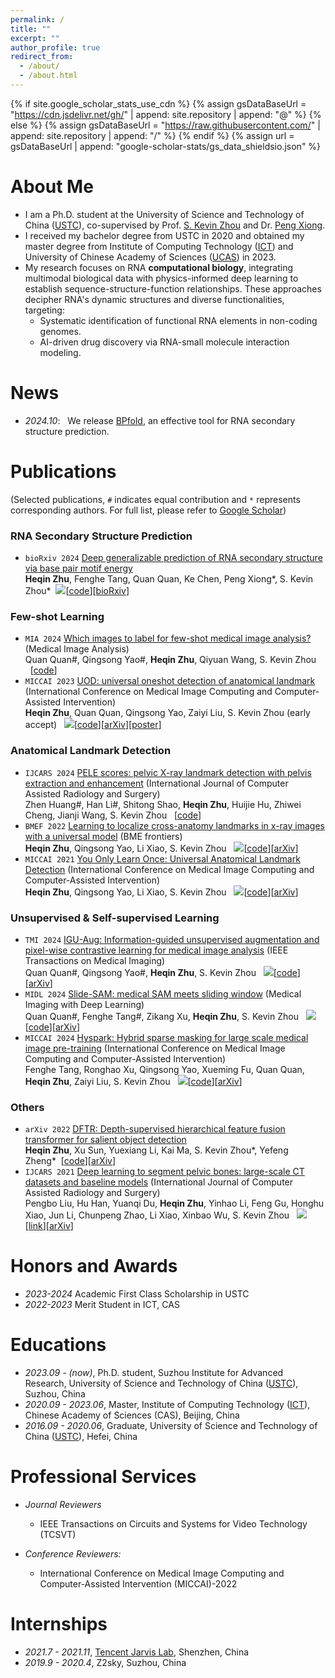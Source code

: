 ```yaml
---
permalink: /
title: ""
excerpt: ""
author_profile: true
redirect_from: 
  - /about/
  - /about.html
---
```


{% if site.google_scholar_stats_use_cdn %}
{% assign gsDataBaseUrl = "https://cdn.jsdelivr.net/gh/" | append: site.repository | append: "@" %}
{% else %}
{% assign gsDataBaseUrl = "https://raw.githubusercontent.com/" | append: site.repository | append: "/" %}
{% endif %}
{% assign url = gsDataBaseUrl | append: "google-scholar-stats/gs_data_shieldsio.json" %}

<span class='anchor' id='about-me'></span>
<!-- 😊 -->
# About Me
- I am a Ph.D. student at the University of Science and Technology of China ([USTC](http://en.ustc.edu.cn/)), co-supervised by Prof. [S. Kevin Zhou](https://sz.ustc.edu.cn/en/en_research_show/42.html) and Dr. [Peng Xiong](https://bme.ustc.edu.cn/2023/0322/c28131a596069/page.htm).
- I received my bachelor degree from USTC in 2020 and obtained my master degree from Institute of Computing Technology ([ICT](http://english.ict.cas.cn/)) and University of Chinese Academy of Sciences ([UCAS](https://english.ucas.ac.cn/)) in 2023.
- My research focuses on RNA **computational biology**, integrating multimodal biological data with physics-informed deep learning to establish sequence-structure-function relationships. These approaches decipher RNA's dynamic structures and diverse functionalities, targeting:
  - Systematic identification of functional RNA elements in non-coding genomes.
  - AI-driven drug discovery via RNA-small molecule interaction modeling.

<!-- 🔥 -->
# News
- *2024.10*: &nbsp; We release [BPfold](https://github.com/heqin-zhu/BPfold), an effective tool for RNA secondary structure prediction.

<!-- 📝 -->
# Publications
(Selected publications, `#` indicates equal contribution and `*` represents corresponding authors. For full list, please refer to [Google Scholar](https://scholar.google.com/citations?user=YkfSFekAAAAJ))

### RNA Secondary Structure Prediction
- `bioRxiv 2024` [Deep generalizable prediction of RNA secondary structure via base pair motif energy](https://doi.org/10.1101/2024.10.22.619430)\
**Heqin Zhu**, Fenghe Tang, Quan Quan, Ke Chen, Peng Xiong\*, S. Kevin Zhou\*&nbsp;&nbsp;[![](https://img.shields.io/github/stars/heqin-zhu/BPfold.svg?label=Stars&style=social)](https://github.com/heqin-zhu/BPfold)[[code](https://github.com/heqin-zhu/BPfold)][[bioRxiv](https://doi.org/10.1101/2024.10.22.619430)]


### Few-shot Learning
- `MIA 2024` [Which images to label for few-shot medical image analysis?](https://www.sciencedirect.com/science/article/pii/S1361841524001257) (Medical Image Analysis)\
Quan Quan\#, Qingsong Yao\#, **Heqin Zhu**, Qiyuan Wang, S. Kevin Zhou &nbsp;&nbsp;[[code](https://github.com/Curli-quan/SCP_SampleChoicePolicy)]
- `MICCAI 2023` [UOD: universal oneshot detection of anatomical landmark](https://link.springer.com/chapter/10.1007/978-3-031-43907-0_3) (International Conference on Medical Image Computing and Computer-Assisted Intervention)\
**Heqin Zhu**, Quan Quan, Qingsong Yao, Zaiyi Liu, S. Kevin Zhou (early accept) &nbsp;&nbsp;[![](https://img.shields.io/github/stars/heqin-zhu/UOD_universal_oneshot_detection.svg?label=Stars&style=social)](https://github.com/heqin-zhu/UOD_universal_oneshot_detection)[[code](https://github.com/heqin-zhu//UOD_universal_oneshot_detection)][[arXiv](https://arxiv.org/abs/2306.07615)][[poster](files/MICCAI2023_UOD_poster.pdf)]

### Anatomical Landmark Detection
- `IJCARS 2024` [PELE scores: pelvic X-ray landmark detection with pelvis extraction and enhancement](https://link.springer.com/article/10.1007/s11548-024-03089-z) (International Journal of Computer Assisted Radiology and Surgery)\
Zhen Huang\#, Han Li\#, Shitong Shao, **Heqin Zhu**, Huijie Hu, Zhiwei Cheng, Jianji Wang, S. Kevin Zhou &nbsp;&nbsp;[[code](https://github.com/ECNUACRush/PELEscores)]
- `BMEF 2022` [Learning to localize cross-anatomy landmarks in x-ray images with a universal model](https://spj.science.org/doi/full/10.34133/2022/9765095) (BME frontiers)\
**Heqin Zhu**, Qingsong Yao, Li Xiao, S. Kevin Zhou &nbsp;&nbsp;[![](https://img.shields.io/github/stars/MIRACLE-Center/YOLO_Universal_Anatomical_Landmark_Detection.svg?label=Stars&style=social)](https://github.com/MIRACLE-Center/YOLO_Universal_Anatomical_Landmark_Detection)[[code](https://github.com/MIRACLE-Center/YOLO_Universal_Anatomical_Landmark_Detection)][[arXiv](https://arxiv.org/abs/2103.04657)]
- `MICCAI 2021` [You Only Learn Once: Universal Anatomical Landmark Detection](https://link.springer.com/chapter/10.1007/978-3-030-87240-3_9) (International Conference on Medical Image Computing and Computer-Assisted Intervention)\
**Heqin Zhu**, Qingsong Yao, Li Xiao, S. Kevin Zhou &nbsp;&nbsp;[![](https://img.shields.io/github/stars/MIRACLE-Center/YOLO_Universal_Anatomical_Landmark_Detection.svg?label=Stars&style=social)](https://github.com/MIRACLE-Center/YOLO_Universal_Anatomical_Landmark_Detection)[[code](https://github.com/MIRACLE-Center/YOLO_Universal_Anatomical_Landmark_Detection)][[arXiv](https://arxiv.org/abs/2103.04657)]

### Unsupervised & Self-supervised Learning
- `TMI 2024` [IGU-Aug: Information-guided unsupervised augmentation and pixel-wise contrastive learning for medical image analysis](https://ieeexplore.ieee.org/abstract/document/10620395/) (IEEE Transactions on Medical Imaging)\
Quan Quan\#, Qingsong Yao\#, **Heqin Zhu**, S. Kevin Zhou &nbsp;&nbsp;[![](https://img.shields.io/github/stars/Curli-quan/IGU-Aug.svg?label=Stars&style=social)](https://github.com/Curli-quan/IGU-Aug)[[code](https://github.com/Curli-quan/IGU-Aug)][[arXiv](https://arxiv.org/abs/2211.07118)]
- `MIDL 2024` [Slide-SAM: medical SAM meets sliding window](https://arxiv.org/html/2311.10121v3) (Medical Imaging with Deep Learning)\
Quan Quan\#, Fenghe Tang\#, Zikang Xu, **Heqin Zhu**, S. Kevin Zhou &nbsp;&nbsp;[![](https://img.shields.io/github/stars/Curli-quan/Slide-SAM.svg?label=Stars&style=social)](https://github.com/Curli-quan/Slide-SAM)[[code](https://github.com/Curli-quan/Slide-SAM)][[arXiv](https://arxiv.org/abs/2311.10121v3)]
- `MICCAI 2024` [Hyspark: Hybrid sparse masking for large scale medical image pre-training](https://link.springer.com/chapter/10.1007/978-3-031-72120-5_31) (International Conference on Medical Image Computing and Computer-Assisted Intervention)\
Fenghe Tang, Ronghao Xu, Qingsong Yao, Xueming Fu, Quan Quan, **Heqin Zhu**, Zaiyi Liu, S. Kevin Zhou &nbsp;&nbsp;[![](https://img.shields.io/github/stars/FengheTan9/HySpark.svg?label=Stars&style=social)](https://github.com/FengheTan9/HySpark)[[code](https://github.com/FengheTan9/HySparK)][[arXiv](https://arxiv.org/abs/2408.05815)]

### Others
- `arXiv 2022` [DFTR: Depth-supervised hierarchical feature fusion transformer for salient object detection](https://arxiv.org/abs/2203.06429)\
**Heqin Zhu**, Xu Sun, Yuexiang Li, Kai Ma, S. Kevin Zhou\*, Yefeng Zheng\*&nbsp;&nbsp;[[code](https://github.com/heqin-zhu/DFTR)][[arXiv](https://arxiv.org/abs/2203.06429)]
- `IJCARS 2021` [Deep learning to segment pelvic bones: large-scale CT datasets and baseline models](https://link.springer.com/article/10.1007/s11548-021-02363-8) (International Journal of Computer Assisted Radiology and Surgery)\
Pengbo Liu, Hu Han, Yuanqi Du, **Heqin Zhu**, Yinhao Li, Feng Gu, Honghu Xiao, Jun Li, Chunpeng Zhao, Li Xiao, Xinbao Wu, S. Kevin Zhou &nbsp;&nbsp;![](https://img.shields.io/github/stars/MIRACLE-Center/CTPelvic1K.svg?label=Stars&style=social)[[link](https://github.com/ICT-MIRACLE-lab/CTPelvic1K)][[arXiv](https://arxiv.org/abs/2012.08721)]



<!-- 🎖 -->
# Honors and Awards
- *2023-2024* Academic First Class Scholarship in USTC
- *2022-2023* Merit Student in ICT, CAS 

<!-- 📖 -->
# Educations
- *2023.09 - (now)*, Ph.D. student, Suzhou Institute for Advanced Research, University of Science and Technology of China ([USTC](http://en.ustc.edu.cn/)), Suzhou, China
- *2020.09 - 2023.06*, Master, Institute of Computing Technology ([ICT](http://english.ict.cas.cn/)), Chinese Academy of Sciences (CAS), Beijing, China
- *2016.09 - 2020.06*, Graduate, University of Science and Technology of China ([USTC](http://en.ustc.edu.cn/)), Hefei, China

<!-- 💬 -->
# Professional Services
- *Journal Reviewers*
  - IEEE Transactions on Circuits and Systems for Video Technology (TCSVT)

- *Conference Reviewers:*
  - International Conference on Medical Image Computing and Computer-Assisted Intervention (MICCAI)-2022

<!--
# 💬 Invited Talks
- *2021.06*, TODO 
-->

<!-- 💻 -->
# Internships
- *2021.7 - 2021.11*, [Tencent Jarvis Lab](https://jarvislab.tencent.com/index-en.html), Shenzhen, China
- *2019.9 - 2020.4*, Z2sky, Suzhou, China

<p align="center">
<script type='text/javascript' id='clustrmaps' src='//cdn.clustrmaps.com/map_v2.js?cl=ffffff&w=400&t=tt&d=023YIyttHQR8s08hPoPU7sutWj4yjTkXupp7BXqCOjM'></script>
<!--
<a href="https://clustrmaps.com/site/1bkj0" title="Visit tracker"><img src="//clustrmaps.com/map_v2.png?cl=ffffff&w=400&am=a&amp;t=tt&amp;d=023YIyttHQR8s08hPoPU7sutWj4yjTkXupp7BXqCOjM" /></a>
-->
</p>
